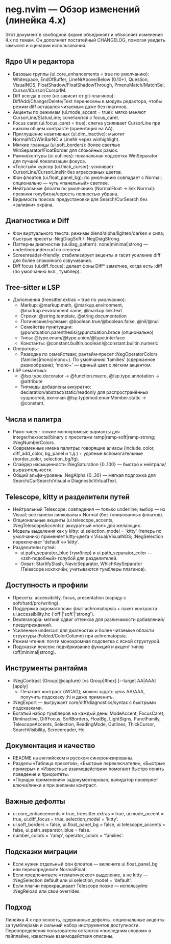 # neg.nvim — Обзор изменений (линейка 4.x)

Этот документ в свободной форме объединяет и объясняет изменения 4.x по темам. Он дополняет постатейный CHANGELOG, помогая увидеть замысел и сценарии использования.

## Ядро UI и редактора

- Базовые группы (ui.core_enhancements = true по умолчанию): Whitespace, EndOfBuffer, LineNrAbove/Below (0.10+), Question, VisualNOS, FloatShadow/FloatShadowThrough, PmenuMatch/MatchSel, Cursor/lCursor/CursorIM.
- Diff всегда в core (не зависит от git‑плагинов): DiffAdd/Change/Delete/Text перенесены в модуль редактора, чтобы режим diff оставался читаемым даже без плагинов.
- Акценты по режимам (ui.mode_accent = true): мягко меняют CursorLine/StatusLine; сочетаются с focus_caret.
- Focus caret (ui.focus_caret = true): слегка усиливает CursorLine при низком общем контрасте (ориентация на AA).
- Приглушение неактивных (ui.dim_inactive): мьютит NormalNC/WinBarNC и LineNr через winhighlight.
- Мягкие границы (ui.soft_borders): более светлые WinSeparator/FloatBorder для спокойных рамок.
- Рамки/контуры (ui.outlines): поканальная подсветка WinSeparator для лучшей локализации фокуса.
- «Толстый» курсор (ui.thick_cursor): усиливает CursorLine/CursorLineNr без агрессивных цветов.
- Фон флоатов (ui.float_panel_bg): по умолчанию совпадает с Normal; опционально — чуть «панельный» светлее.
- Нейтральные флоаты по умолчанию (NormalFloat → link Normal): прежняя голубизна/серость полностью убрана.
- Видимость поиска: предустановки для Search/CurSearch без «заливки» экрана.

## Диагностика и Diff

- Фон виртуального текста: режимы blend/alpha/lighten/darken и сила; быстрые пресеты :NegDiagSoft / :NegDiagStrong.
- Паттерны диагностик (ui.diag_pattern): none|minimal|strong — underline/undercurl по степени.
- Screenreader‑friendly: стабилизирует акценты и гасит усиление diff для более спокойного озвучивания.
- Diff focus (ui.diff_focus): делает фоны Diff* заметнее, когда есть :diff (по умолчанию вкл., тумблер).

## Tree‑sitter и LSP

- Дополнения (treesitter.extras = true по умолчанию):
  - Markup: @markup.math, @markup.environment, @markup.environment.name, @markup.link.text
  - Строки: @string.template, @string.documentation
  - Логические/нулевые: @boolean.true/@boolean.false, @nil/@null
  - Семейства пунктуации: @punctuation.parenthesis/@punctuation.brace (опционально)
  - Типы: @type.enum/@type.union/@type.interface
  - Константы: @constant.builtin.boolean/@constant.builtin.numeric
- Операторы:
  - Разводка по семействам; рантайм‑пресет :NegOperatorColors {families|mono|mono+}. По умолчанию ‘families’ (сдержанное разнообразие); ‘mono+’ — единый цвет с лёгким акцентом.
- LSP семантика:
  - @lsp.type.decorator → @function.macro, @lsp.type.annotation → @attribute
  - Типмоды добавлены аккуратно: declaration/abstract/static/readonly для распространённых сущностей, включая @lsp.typemod.enumMember.static → @constant.

## Числа и палитра

- Рамп чисел: тонкие монохромные варианты для integer/hex/octal/binary с пресетами ramp|ramp‑soft|ramp‑strong; :NegNumberColors.
- Современные имена палитры: говорящие алиасы (include_color, diff_add_color, bg_panel и т.д.) + удобные вспомогательные (border_color, selection_bg/fg).
- Слайдер насыщенности :NegSaturation {0..100} — быстро к нейтрали/выразительности.
- Общий альфа‑уровень :NegAlpha {0..30} — мягкая подложка для Search/CurSearch/Visual и DiagnosticVirtualText.

## Telescope, kitty и разделители путей

- Нейтральный Telescope: совпадения — только underline; выбор — из Visual; все панели линкованы к Normal (без тонированных флоатов).
- Опциональные акценты (ui.telescope_accents, :NegTelescopeAccents): аккуратный «поп» для желающих.
- Модель выделения как у kitty: ui.selection_model = 'kitty' (теперь по умолчанию) применяет kitty‑цвета к Visual/VisualNOS; :NegSelection переключает 'default'↔'kitty'.
- Разделители путей:
  - ui.path_separator_blue (тумблер) и ui.path_separator_color — «zsh‑подобный» голубой для разделителей.
  - Охват: StartifySlash, NavicSeparator, WhichKeySeparator (Telescope исключён; учитываются тумблеры плагинов).

## Доступность и профили

- Пресеты: accessibility, focus, presentation (наряду с soft/hard/pro/writing).
- Поддержка ахроматопсии: флаг achromatopsia + пакет контраста ui.accessibility.hc ('off'|'soft'|'strong').
- Deuteranopia: мягкий сдвиг оттенков для различимости добавлений/предупреждений.
- Усиленные undercurl для диагностик и более читаемые области структуры (Folded/ColorColumn) при achromatopsia.
- Режим чтения: почти монохромная подсветка с ясной структурой.
- Подсказки лексем: подчёркивание функций и акцент типов (off|minimal|strong).

## Инструменты рантайма

- :NegContrast {Group|@capture} [vs Group|#hex] [--target AA|AAA] [apply]
  - Печатает контраст (WCAG); можно задать цель AA/AAA, получить подсказку :hi и даже применить.
- :NegExport — выгружает core/diff/diagnostics/syntax с быстрыми подсказками.
- Богатый набор тумблеров на каждый день: ModeAccent, FocusCaret, DimInactive, DiffFocus, SoftBorders, FloatBg, LightSigns, PunctFamily, TelescopeAccents, Selection, ReadingMode, Outlines, ThickCursor, SearchVisibility, Screenreader, Hc.

## Документация и качество

- README на английском и русском синхронизированы.
- Разделы «Таблица пресетов», «Быстрые переключатели», «Быстрые примеры» и «Известные взаимодействия» помогают быстро понять поведение и приоритеты.
- «Порядок применения» задокументирован; валидатор проверяет ключи/линки и при желании контраст.

## Важные дефолты

- ui.core_enhancements = true, treesitter.extras = true, ui.mode_accent = true, ui.diff_focus = true, selection_model = 'kitty'.
- ui.soft_borders = false, ui.float_panel_bg = false, ui.telescope_accents = false, ui.path_separator_blue = false.
- number_colors = 'ramp', operator_colors = 'families'.

## Подсказки миграции

- Если нужен отдельный фон флоатов — включите ui.float_panel_bg или переопределите NormalFloat.
- Если предпочитаете «тематическое» выделение, а не kitty — :NegSelection default или ui.selection_model = 'default'.
- Если плагин перекрашивает Telescope позже — используйте :NegReload или свои overrides.

## Подход

Линейка 4.x про ясность, сдержанные дефолты, опциональные акценты за тумблерами и сильный набор инструментов доступности. Переопределения пользователя остаются «последним словом» в пайплайне, известные взаимодействия описаны.
